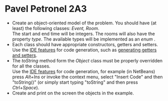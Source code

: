 # Pavel Petronel 2A3


<ul>
<li>Create an object-oriented model of the problem. You should have (at least) the following classes: <i>Event, Room</i>. <br>
The start and end time will be integers. The rooms will also have the property <i>type</i>. The available types will be implemented as an <i>enum </i>.

</li><li> Each class should have appropriate constructors, getters and setters. <br>Use the <a href="https://netbeans.org/features/java/editor.html"> IDE features</a> for code generation,
such as <a href="https://blogs.oracle.com/roumen/netbeans-quick-tip-2-generating-getters-and-setters">generating getters and setters</a>.

</li><li> The <i>toString</i> method form the <i>Object</i> class must be properly overridden for all the classes. <br>
Use the <a href="https://netbeans.org/features/java/editor.html"> IDE features</a> for code generation, for example (in NetBeans)  press <i>Alt+Ins</i> or invoke the context menu, 
select "Insert Code" and then "toString()" (or simply start typing "toString" and then press <i>Ctrl+Space</i>).

</li><li>Create and print on the screen the objects in the example.
</li></ul>

